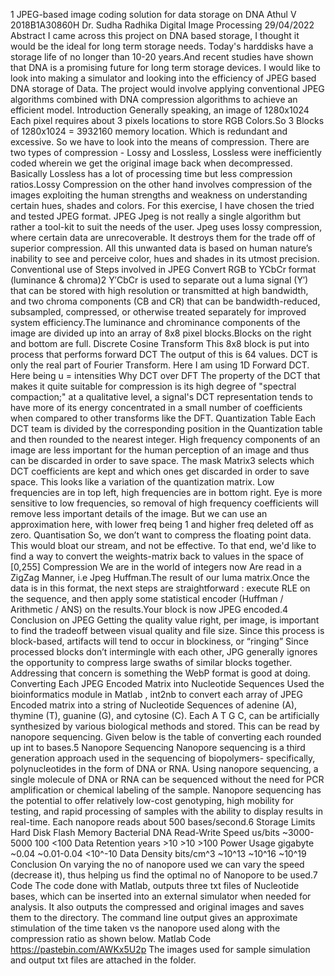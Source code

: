 1
JPEG-based image coding solution for data storage on DNA
Athul V
2018B1A30860H
Dr. Sudha Radhika
Digital Image Processing
29/04/2022
Abstract
I came across this project on DNA based storage, I thought it would be the ideal for long term
storage needs. Today's harddisks have a storage life of no longer than 10-20 years.And recent
studies have shown that DNA is a promising future for long term storage devices. I would like to
look into making a simulator and looking into the efficiency of JPEG based DNA storage of
Data. The project would involve applying conventional JPEG algorithms combined with DNA
compression algorithms to achieve an efficient model.
Introduction
Generally speaking, an image of 1280x1024 Each pixel requires about 3 pixels locations to store
RGB Colors.So 3 Blocks of 1280x1024 = 3932160 memory location. Which is redundant and
excessive. So we have to look into the means of compression.
There are two types of compression - Lossy and Lossless, Lossless were inefficiently coded
wherein we get the original image back when decompressed. Basically Lossless has a lot of
processing time but less compression ratios.Lossy Compression on the other hand involves
compression of the images exploiting the human strengths and weakness on understanding
certain hues, shades and colors. For this exercise, I have chosen the tried and tested JPEG format.
JPEG
Jpeg is not really a single algorithm but rather a tool-kit to suit the needs of the user.
Jpeg uses lossy compression, where certain data are unrecoverable. It destroys them for the trade
off of superior compression.
All this unwanted data is based on human nature’s inability to see and perceive color, hues and
shades in its utmost precision.
Conventional use of Steps involved in JPEG
Convert RGB to YCbCr format (luminance & chroma)2
Y′CbCr is used to separate out a luma signal (Y′) that can be stored with high resolution or
transmitted at high bandwidth, and two chroma components (CB and CR) that can be
bandwidth-reduced, subsampled, compressed, or otherwise treated separately for improved
system efficiency.The luminance and chrominance components of the image are divided up into
an array of 8x8 pixel blocks.Blocks on the right and bottom are full.
Discrete Cosine Transform
This 8x8 block is put into process that performs forward DCT
The output of this is 64 values. DCT is only the real part of Fourier Transform.
Here I am using 1D Forward DCT. Here being u = intensities
Why DCT over DFT
The property of the DCT that makes it quite suitable for compression is its high degree of
"spectral compaction;" at a qualitative level, a signal's DCT representation tends to have more of
its energy concentrated in a small number of coefficients when compared to other transforms like
the DFT.
Quantization Table
Each DCT team is divided by the corresponding position in the Quantization table and then
rounded to the nearest integer. High frequency components of an image are less important for the
human perception of an image and thus can be discarded in order to save space. The mask Matrix3
selects which DCT coefficients are kept and which ones get discarded in order to save space.
This looks like a variation of the quantization matrix. Low frequencies are in top left, high
frequencies are in bottom right. Eye is more sensitive to low frequencies, so removal of high
frequency coefficients will remove less important details of the image.
But we can use an approximation here, with lower freq being 1 and higher freq deleted off as
zero.
Quantisation
So, we don’t want to compress the floating point data. This would bloat our stream, and not be
effective. To that end, we'd like to find a way to convert the weights-matrix back to values in the
space of [0,255]
Compression
We are in the world of integers now Are read in a ZigZag Manner, i.e Jpeg Huffman.The result
of our luma matrix.Once the data is in this format, the next steps are straightforward : execute
RLE on the sequence, and then apply some statistical encoder (Huffman / Arithmetic / ANS) on
the results.Your block is now JPEG encoded.4
Conclusion on JPEG
Getting the quality value right, per image, is important to find the tradeoff between visual quality
and file size.
Since this process is block-based, artifacts will tend to occur in blockiness, or “ringing”
Since processed blocks don’t intermingle with each other, JPG generally ignores the opportunity
to compress large swaths of similar blocks together. Addressing that concern is something the
WebP format is good at doing.
Converting Each JPEG Encoded Matrix into Nucleotide Sequences
Used the bioinformatics module in Matlab , int2nb to convert each array of JPEG Encoded
matrix into a string of Nucleotide Sequences of adenine (A), thymine (T), guanine (G), and
cytosine (C). Each A T G C, can be artificially synthesized by various biological methods and
stored. This can be read by nanopore sequencing.
Given below is the table of converting each rounded up int to bases.5
Nanopore Sequencing
Nanopore sequencing is a third generation approach used in the sequencing of biopolymers-
specifically, polynucleotides in the form of DNA or RNA.
Using nanopore sequencing, a single molecule of DNA or RNA can be sequenced without the
need for PCR amplification or chemical labeling of the sample. Nanopore sequencing has the
potential to offer relatively low-cost genotyping, high mobility for testing, and rapid processing
of samples with the ability to display results in real-time.
Each nanopore reads about 500 bases/second.6
Storage Limits
Hard Disk Flash Memory Bacterial DNA
Read-Write Speed
us/bits ~3000-5000 100 <100
Data Retention
years >10 >10 >100
Power Usage
gigabyte ~0.04 ~0.01-0.04 <10^-10
Data Density
bits/cm^3 ~10^13 ~10^16 ~10^19
Conclusion
On varying the no of nanopore used we can vary the speed (decrease it), thus helping us find the
optimal no of Nanopore to be used.7
Code
The code done with Matlab, outputs three txt files of Nucleotide bases, which can be inserted
into an external simulator when needed for analysis. It also outputs the compressed and original
images and saves them to the directory. The command line output gives an approximate
stimulation of the time taken vs the nanopore used along with the compression ratio as shown
below.
Matlab Code
https://pastebin.com/AWKx5U2p
The images used for sample simulation and output txt files are attached in the folder.
